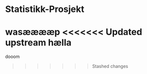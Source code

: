 # Statistikk-Prosjekt
wasææææp
<<<<<<< Updated upstream
hælla
=======
dooom
>>>>>>> Stashed changes
